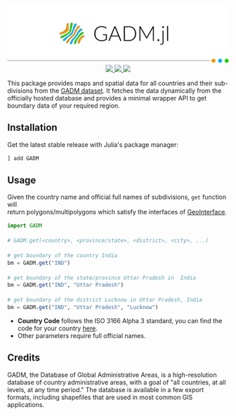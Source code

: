 <p align="center">
  <img src="docs/banner.png"><br>
  <a href="https://travis-ci.com/JuliaGeo/GADM.jl">
    <img src="https://travis-ci.com/JuliaGeo/GADM.jl.svg?branch=master">
  </a>
  <a href="https://codecov.io/gh/JuliaGeo/GADM.jl">
    <img src="https://codecov.io/gh/JuliaGeo/GADM.jl/branch/master/graph/badge.svg">
  </a>
  <a href="LICENSE">
    <img src="https://img.shields.io/badge/license-MIT-green.svg">
  </a>
</p>

This package provides maps and spatial data for all countries and their sub-divisions from the [GADM dataset](https://gadm.org/). It fetches the data dynamically from the officially hosted database and provides a minimal wrapper API to get boundary data of your required region.

## Installation

Get the latest stable release with Julia's package manager:

```julia
] add GADM
```

## Usage

Given the country name and official full names of subdivisions, `get` function will  
return polygons/multipolygons which satisfy the interfaces of [GeoInterface](https://github.com/JuliaGeo/GeoInterface.jl).

```julia
import GADM

# GADM.get(<country>, <province/state>, <district>, <city>, ...)

# get boundary of the country India
bm = GADM.get("IND")

# get boundary of the state/province Uttar Pradesh in  India
bm = GADM.get("IND", "Uttar Pradesh")

# get boundary of the district Lucknow in Uttar Pradesh, India
bm = GADM.get("IND", "Uttar Pradesh", "Lucknow")
```
- **Country Code** follows the ISO 3166 Alpha 3 standard, you can find the code for your country [here](https://en.wikipedia.org/wiki/ISO_3166-1_alpha-3).  
- Other parameters require full official names.


## Credits

GADM, the Database of Global Administrative Areas, is a high-resolution database of country administrative areas, with a goal of "all countries, at all levels, at any time period." The database is available in a few export formats, including shapefiles that are used in most common GIS applications.

